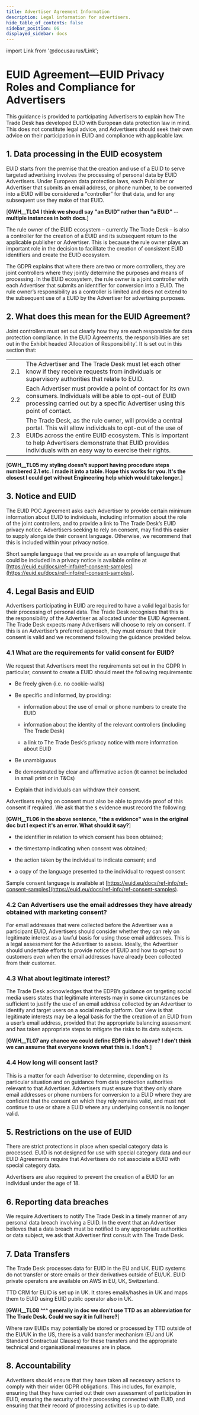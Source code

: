 ```yaml
---
title: Advertiser Agreement Information
description: Legal information for advertisers.
hide_table_of_contents: false
sidebar_position: 06
displayed_sidebar: docs
---
```


import Link from '@docusaurus/Link';

# EUID Agreement&#8212;EUID Privacy Roles and Compliance for Advertisers

This guidance is provided to participating Advertisers to explain how The Trade Desk has developed EUID with European data protection law in mind. This does not constitute legal advice, and Advertisers should seek their own advice on their participation in EUID and compliance with applicable law.

## 1. Data processing in the EUID ecosystem

EUID starts from the premise that the creation and use of a EUID to serve targeted advertising involves the processing of personal data by EUID Advertisers. Under European data protection laws, each Publisher or Advertiser that submits an email address, or phone number, to be converted into a EUID will be considered a “controller” for that data, and for any subsequent use they make of that EUID.

[**GWH__TL04 I think we shoudl say "an EUID" rather than "a EUID" -- multiple instances in both docs.**]

The rule owner of the EUID ecosystem – currently The Trade Desk – is also a controller for the creation of a EUID and its subsequent return to the applicable publisher or Advertiser. This is because the rule owner plays an important role in the decision to facilitate the creation of consistent EUID identifiers and create the EUID ecosystem.

The GDPR explains that where there are two or more controllers, they are joint controllers where they jointly determine the purposes and means of processing. In the EUID ecosystem, the rule owner is a joint controller with each Advertiser that submits an identifier for conversion into a EUID. The rule owner’s responsibility as a controller is limited and does not extend to the subsequent use of a EUID by the Advertiser for advertising purposes.

## 2. What does this mean for the EUID Agreement?

Joint controllers must set out clearly how they are each responsible for data protection compliance. In the EUID Agreements, the responsibilities are set out in the Exhibit headed ‘Allocation of Responsibility’. It is set out in this section that:

<table style={{ border: "0px" }}>
  <thead>
  </thead>
  <tbody>
    <tr>
      <td>&nbsp;2.1</td>
      <td>The Advertiser and The Trade Desk must let each other know if they receive requests from individuals or supervisory authorities that relate to EUID.</td>
    </tr>
    <tr>
      <td>&nbsp;2.2</td>
      <td>Each Advertiser must provide a point of contact for its own consumers. Individuals will be able to opt-out of EUID processing carried out by a specific Advertiser using this point of contact.</td>
    </tr>
    <tr>
      <td>&nbsp;2.3</td>
      <td>The Trade Desk, as the rule owner, will provide a central portal. This will allow individuals to opt-out of the use of EUIDs across the entire EUID ecosystem. This is important to help Advertisers demonstrate that EUID provides individuals with an easy way to exercise their rights.</td>
    </tr>
  </tbody>
</table>

[**GWH__TL05 my styling doesn't support having procedure steps numbered 2.1 etc. I made it into a table. Hope this works for you. It's the closest I could get without Engineering help which would take longer.**]

## 3. Notice and EUID 

The EUID POC Agreement asks each Advertiser to provide certain minimum information about EUID to individuals, including information about the role of the joint controllers, and to provide a link to The Trade Desk’s EUID privacy notice. Advertisers seeking to rely on consent, may find this easier to supply alongside their consent language. Otherwise, we recommend that this is included within your privacy notice.

Short sample language that we provide as an example of language that could be included in a privacy notice is available online at [https://euid.eu/docs/ref-info/ref-consent-samples](https://euid.eu/docs/ref-info/ref-consent-samples).

## 4. Legal Basis and EUID

Advertisers participating in EUID are required to have a valid legal basis for their processing of personal data. The Trade Desk recognises that this is the responsibility of the Advertiser as allocated under the EUID Agreement. The Trade Desk expects many Advertisers will choose to rely on consent. If this is an Advertiser’s preferred approach, they must ensure that their consent is valid and we recommend following the guidance provided below.

### 4.1 What are the requirements for valid consent for EUID?

We request that Advertisers meet the requirements set out in the GDPR In particular, consent to create a EUID should meet the following requirements:

- Be freely given (i.e. no cookie-walls)

- Be specific and informed, by providing:

   - information about the use of email or phone numbers to create the EUID

   - information about the identity of the relevant controllers (including The Trade Desk)

   - a link to The Trade Desk’s privacy notice with more information about EUID

- Be unambiguous

- Be demonstrated by clear and affirmative action (it cannot be included in small print or in T&Cs)

- Explain that individuals can withdraw their consent.

Advertisers relying on consent must also be able to provide proof of this consent if required. We ask that the s evidence must record the following:

[**GWH__TL06 in the above sentence, "the s evidence" was in the original doc but I expect it's an error. What should it say?**]

- the identifier in relation to which consent has been obtained;

- the timestamp indicating when consent was obtained;

- the action taken by the individual to indicate consent; and

- a copy of the language presented to the individual to request consent

Sample consent language is available at [https://euid.eu/docs/ref-info/ref-consent-samples](https://euid.eu/docs/ref-info/ref-consent-samples).

### 4.2 Can Advertisers use the email addresses they have already obtained with marketing consent?

For email addresses that were collected before the Advertiser was a participant EUID, Advertisers should consider whether they can rely on legitimate interest as a lawful basis for using those email addresses. This is a legal assessment for the Advertiser to assess. Ideally, the Advertiser should undertake efforts to provide notice of EUID and how to opt-out to customers even when the email addresses have already been collected from their customer.

### 4.3 What about legitimate interest?

The Trade Desk acknowledges that the EDPB’s guidance on targeting social media users states that legitimate interests may in some circumstances be sufficient to justify the use of an email address collected by an Advertiser to identify and target users on a social media platform. Our view is that legitimate interests may be a legal basis for the the creation of an EUID from a user’s email address, provided that the appropriate balancing assessment and has taken appropriate steps to mitigate the risks to its data subjects.

[**GWH__TL07 any chance we could define EDPB in the above? I don't think we can assume that everyone knows what this is. I don't.**]

### 4.4 How long will consent last?

This is a matter for each Advertiser to determine, depending on its particular situation and on guidance from data protection authorities relevant to that Advertiser. Advertisers must ensure that they only share email addresses or phone numbers for conversion to a EUID where they are confident that the consent on which they rely remains valid, and must not continue to use or share a EUID where any underlying consent is no longer valid.

## 5. Restrictions on the use of EUID

There are strict protections in place when special category data is processed. EUID is not designed for use with special category data and our EUID Agreements require that Advertisers do not associate a EUID with special category data.

Advertisers are also required to prevent the creation of a EUID for an individual under the age of 18.

##  6. Reporting data breaches

We require Advertisers to notify The Trade Desk in a timely manner of any personal data breach involving a EUID. In the event that an Advertiser believes that a data breach must be notified to any appropriate authorities or data subject, we ask that Advertiser first consult with The Trade Desk.

## 7. Data Transfers

The Trade Desk processes data for EUID in the EU and UK. EUID systems do not transfer or store emails or their derivatives outside of EU/UK. EUID private operators are available on AWS in EU, UK, Switzerland.

TTD CRM for EUID is set up in UK. It stores emails/hashes in UK and maps them to EUID using EUID public operator also in UK.

[**GWH__TL08 ^^^ generally in doc we don't use TTD as an abbreviation for The Trade Desk. Could we say it in full here?**]

Where raw EUIDs may potentially be stored or processed by TTD outside of the EU/UK in the US, there is a valid transfer mechanism (EU and UK Standard Contractual Clauses) for these transfers and the appropriate technical and organisational measures are in place.

## 8. Accountability

Advertisers should ensure that they have taken all necessary actions to comply with their wider GDPR obligations. This includes, for example, ensuring that they have carried out their own assessment of participation in EUID, ensuring the security of their processing connected with EUID, and ensuring that their record of processing activities is up to date.
